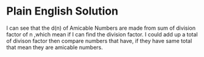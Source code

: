 # Plain English Solution

I can see that the d(n) of Amicable Numbers are made from sum of division factor of n ,which mean if I can find the division factor. I could add up a total of divison factor then compare numbers that have, if they have same total that mean they are amicable numbers.